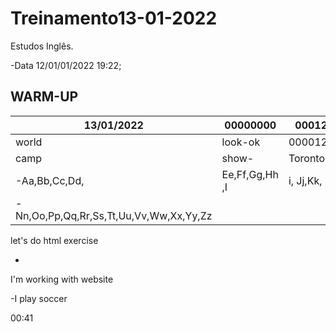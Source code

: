 # Treinamento13-01-2022

 Estudos Inglês.

 -Data 12/01/01/2022 19:22;

## WARM-UP
| 13/01/2022    | 00000000      | 00012    |
| ------------- | ------------- | -------- |
| world         | look-ok       | 0000123  |
| camp          | show-         | Toronto  |
| -Aa,Bb,Cc,Dd, |Ee,Ff,Gg,Hh ,I |i, Jj,Kk, |
|-Nn,Oo,Pp,Qq,Rr,Ss,Tt,Uu,Vv,Ww,Xx,Yy,Zz   |

let's do html exercise<!--vamos fazer exercicio de html-->

-
I'm working with website<!--eu vou trabalhar com we site-->

-I play soccer<!--eu jogo futebol-->

00:41
